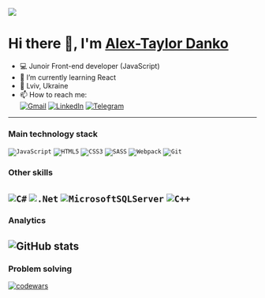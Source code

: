 ![](https://komarev.com/ghpvc/?username=dankozz1t)

# Hi there 👋, I'm [Alex-Taylor Danko](https://github.com/dankozz1t)

- 💻 Junoir Front-end developer (JavaScript)
- 🌱 I’m currently learning React
- 📌 Lviv, Ukraine
- 📫 How to reach me:  
[![Gmail](https://img.shields.io/badge/alexdankoxxl@gmail.com-D14836?&style=for-the-badge&logo=gmail&logoColor=white)](mailto:alexdankoxxl@gmail.com)
[![LinkedIn](https://img.shields.io/badge/LinkedIn-blue?style=for-the-badge&logo=linkedin&logoColor=white)](https://www.linkedin.com/in/dankozz1/)
[![Telegram](https://img.shields.io/badge/Telegram-blue?style=for-the-badge&logo=Telegram&logoColor=white)](https://t.me/dankozz1)
---
### Main technology stack

<code>![JavaScript](https://img.shields.io/badge/javascript-%23323330.svg?style=for-the-badge&logo=javascript&logoColor=%23F7DF1E)</code>
<code>![HTML5](https://img.shields.io/badge/html5-%23E34F26.svg?style=for-the-badge&logo=html5&logoColor=white)</code>
<code>![CSS3](https://img.shields.io/badge/css3-%231572B6.svg?style=for-the-badge&logo=css3&logoColor=white)</code>
<code>![SASS](https://img.shields.io/badge/SASS-hotpink.svg?style=for-the-badge&logo=SASS&logoColor=white)</code>
<code>![Webpack](https://img.shields.io/badge/webpack-%238DD6F9.svg?style=for-the-badge&logo=webpack&logoColor=black)</code>
<code>![Git](https://img.shields.io/badge/git-%23F05033.svg?style=for-the-badge&logo=git&logoColor=white)</code>

### Other skills
<code>![C#](https://img.shields.io/badge/c%23-%23239120.svg?style=for-the-badge&logo=c-sharp&logoColor=white)</code>
<code>![.Net](https://img.shields.io/badge/.NET-5C2D91?style=for-the-badge&logo=.net&logoColor=white)</code>
<code>![MicrosoftSQLServer](https://img.shields.io/badge/Microsoft%20SQL%20Sever-CC2927?style=for-the-badge&logo=microsoft%20sql%20server&logoColor=white)</code>
<code>![C++](https://img.shields.io/badge/c++-%2300599C.svg?style=for-the-badge&logo=c%2B%2B&logoColor=white)</code>
---
### Analytics 

![GitHub stats](https://github-readme-stats.vercel.app/api?username=dankozz1t&show_icons=true&theme=dracula)
---
### Problem solving
[![codewars](https://www.codewars.com/users/dankozz1t/badges/large)](https://www.codewars.com/users/dankozz1t)
